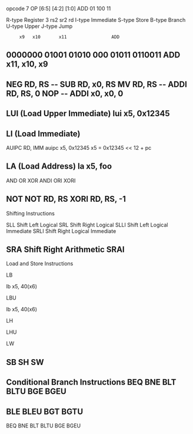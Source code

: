 opcode 7
OP  [6:5] [4:2] [1:0]
ADD 01    100   11

R-type Register 3   rs2 sr2 rd
I-type Immediate
S-type Store
B-type Branch
U-type Upper
J-type Jump

         x9   x10       x11                 ADD
0000000 01001 01010 000 01011   0110011
ADD x11, x10, x9
---------------
NEG RD, RS    -- SUB RD, x0, RS
MV  RD, RS    -- ADDI RD, RS, 0
NOP           -- ADDI x0, x0, 0
------------
LUI (Load Upper Immediate) 
lui x5, 0x12345
------------
LI (Load Immediate)
-----------
AUIPC RD, IMM
auipc x5, 0x12345   x5 = 0x12345 << 12 + pc

LA (Load Address)
la x5, foo
----------
AND 
OR
XOR
ANDI
ORI
XORI

NOT   NOT RD, RS      XORI RD, RS, -1
-----------
Shifting Instructions

SLL   Shift Left Logical
SRL   Shift Right Logical
SLLI  Shift Left Logical Immediate
SRLI  Shift Right Logical Immediate

SRA   Shift Right Arithmetic
SRAI
-------------
Load and Store Instructions

LB

lb x5, 40(x6)

LBU

lb x5, 40(x6)

LH

LHU

LW

SB
SH
SW
----------------
Conditional Branch Instructions
BEQ
BNE
BLT
BLTU
BGE
BGEU
-------------
BLE
BLEU
BGT
BGTU
------------
BEQ
BNE
BLT
BLTU
BGE
BGEU